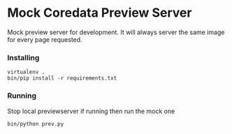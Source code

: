 # Mock Coredata Preview Server
Mock preview server for development. It will always server the same image for every page requested.

### Installing
```
virtualenv .
bin/pip install -r requirements.txt
```

### Running
Stop local previewserver if running then run the mock one
```
bin/python prev.py
```
